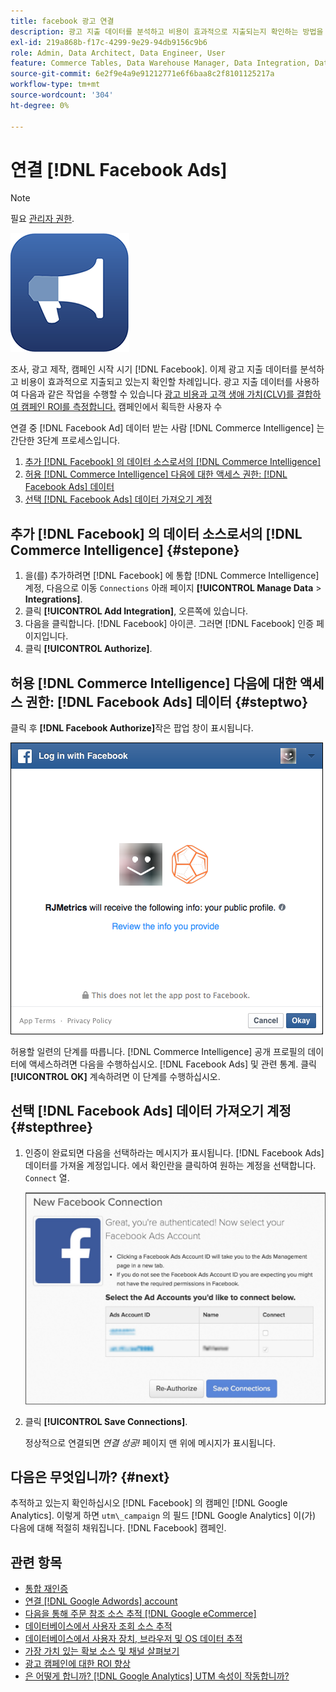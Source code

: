 ```yaml
---
title: facebook 광고 연결
description: 광고 지출 데이터를 분석하고 비용이 효과적으로 지출되는지 확인하는 방법을 알아봅니다.
exl-id: 219a868b-f17c-4299-9e29-94db9156c9b6
role: Admin, Data Architect, Data Engineer, User
feature: Commerce Tables, Data Warehouse Manager, Data Integration, Data Import/Export
source-git-commit: 6e2f9e4a9e91212771e6f6baa8c2f8101125217a
workflow-type: tm+mt
source-wordcount: '304'
ht-degree: 0%

---
```


# 연결 [!DNL Facebook Ads]

>[!NOTE]
>
>필요 [관리자 권한](../../../administrator/user-management/user-management.md).

![](../../../assets/facebook-ads-logo.png)

조사, 광고 제작, 캠페인 시작 시기 [!DNL Facebook]. 이제 광고 지출 데이터를 분석하고 비용이 효과적으로 지출되고 있는지 확인할 차례입니다. 광고 지출 데이터를 사용하여 다음과 같은 작업을 수행할 수 있습니다 [광고 비용과 고객 생애 가치(CLV)를 결합하여 캠페인 ROI를 측정합니다.](../../../data-analyst/analysis/roi-ad-camp.md) 캠페인에서 획득한 사용자 수

연결 중 [!DNL Facebook Ad] 데이터 받는 사람 [!DNL Commerce Intelligence] 는 간단한 3단계 프로세스입니다.

1. [추가 [!DNL Facebook] 의 데이터 소스로서의 [!DNL Commerce Intelligence]](#stepone)
1. [허용 [!DNL Commerce Intelligence] 다음에 대한 액세스 권한: [!DNL Facebook Ads] 데이터](#steptwo)
1. [선택 [!DNL Facebook Ads] 데이터 가져오기 계정](#stepthree)

## 추가 [!DNL Facebook] 의 데이터 소스로서의 [!DNL Commerce Intelligence] {#stepone}

1. 을(를) 추가하려면 [!DNL Facebook] 에 통합 [!DNL Commerce Intelligence]계정, 다음으로 이동 `Connections` 아래 페이지 **[!UICONTROL Manage Data** > **Integrations]**.
1. 클릭 **[!UICONTROL Add Integration]**, 오른쪽에 있습니다.
1. 다음을 클릭합니다. [!DNL Facebook] 아이콘. 그러면 [!DNL Facebook] 인증 페이지입니다.
1. 클릭 **[!UICONTROL Authorize]**.

## 허용 [!DNL Commerce Intelligence] 다음에 대한 액세스 권한: [!DNL Facebook Ads] 데이터 {#steptwo}

클릭 후 **[!DNL Facebook Authorize]**&#x200B;작은 팝업 창이 표시됩니다.

![](../../../assets/Facebook_Access_Popup.png)

허용할 일련의 단계를 따릅니다. [!DNL Commerce Intelligence] 공개 프로필의 데이터에 액세스하려면 다음을 수행하십시오. [!DNL Facebook Ads] 및 관련 통계. 클릭 **[!UICONTROL OK]** 계속하려면 이 단계를 수행하십시오.

## 선택 [!DNL Facebook Ads] 데이터 가져오기 계정 {#stepthree}

1. 인증이 완료되면 다음을 선택하라는 메시지가 표시됩니다. [!DNL Facebook Ads] 데이터를 가져올 계정입니다. 에서 확인란을 클릭하여 원하는 계정을 선택합니다. `Connect` 열.

   ![](../../../assets/Facebook_Ad_Accounts.png)

1. 클릭 **[!UICONTROL Save Connections]**.

   정상적으로 연결되면 *연결 성공!* 페이지 맨 위에 메시지가 표시됩니다.

## 다음은 무엇입니까? {#next}

추적하고 있는지 확인하십시오 [!DNL Facebook] 의 캠페인 [!DNL Google Analytics]. 이렇게 하면 `utm\_campaign` 의 필드 [!DNL Google Analytics] 이(가) 다음에 대해 적절히 채워집니다. [!DNL Facebook] 캠페인.

## 관련 항목

* [통합 재인증](https://experienceleague.adobe.com/docs/commerce-knowledge-base/kb/how-to/mbi-reauthenticating-integrations.html)
* [연결 [!DNL Google Adwords] account](../integrations/google-ecommerce.md)
* [다음을 통해 주문 참조 소스 추적 [!DNL Google eCommerce]](../integrations/google-ecommerce.md)
* [데이터베이스에서 사용자 조회 소스 추적](../../analysis/google-track-user-acq.md)
* [데이터베이스에서 사용자 장치, 브라우저 및 OS 데이터 추적](../../analysis/track-usr-dev-browser.md)
* [가장 가치 있는 확보 소스 및 채널 살펴보기](../../analysis/most-value-source-channel.md)
* [광고 캠페인에 대한 ROI 향상](../../analysis/roi-ad-camp.md)
* [은 어떻게 합니까? [!DNL Google Analytics] UTM 속성이 작동합니까?](../../analysis/utm-attributes.md)

